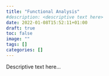 ```yaml
---
title: "Functional Analysis"
#description: <descriptive text here>
date: 2022-01-08T15:52:11+01:00
draft: true
toc: false
image: ""
tags: []
categories: []
---
```


Descriptive text here...

<!--more-->